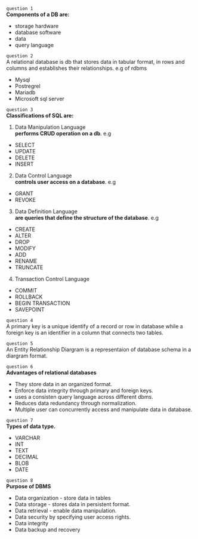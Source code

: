 
`question 1`\
**Components of a DB are:**
- storage hardware
- database software
- data
- query language

`question 2`\
A relational database is db that stores data in tabular format, in rows and columns and establishes their relationships.
e.g of rdbms
- Mysql
- Postregrel
- Mariadb
- Microsoft sql server

`question 3`\
**Classifications of SQL are:**
1. Data Manipulation Language\
**performs CRUD operation on a db**. e.g
- SELECT
- UPDATE
- DELETE
- INSERT
2. Data Control Language\
**controls user access on a database**. e.g
- GRANT
- REVOKE
3. Data Definition Language\
**are queries that define the structure of the database**. e.g
- CREATE
- ALTER
- DROP
- MODIFY
- ADD
- RENAME
- TRUNCATE 
4. Transaction Control Language
- COMMIT
- ROLLBACK
- BEGIN TRANSACTION
- SAVEPOINT

`question 4`\
A primary key is a unique identify of a record or row in database while a foreign key is an identifier in a column that connects two tables.

`question 5`\
An Entity Relationship Diargram is a representaion of database schema in a diargram format.

`question 6`\
**Advantages of relational databases**
- They store data in an organized format.
- Enforce data integrity through primary and foreign keys.
- uses a consisten query language across different dbms.
- Reduces data redundancy through normalization.
- Multiple user can concurrently access and manipulate data in database.

`question 7`\
**Types of data type.**
- VARCHAR
- INT
- TEXT
- DECIMAL
- BLOB
- DATE

`question 8`\
**Purpose of DBMS**
- Data organization - store data in tables 
- Data storage - stores data in persistent format.
- Data retrieval - enable data manipulation.
- Data security by specifying user access rights.
- Data integrity
- Data backup and recovery